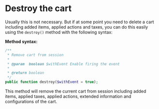 # Destroy the cart
Usually this is not necessary. But if at some point you need to delete a cart including added items, applied actions and taxes, you can do this easily using the `destroy()` method with the following syntax:

**Method syntax:**

```php
/**
 * Remove cart from session
 *
 * @param  boolean $withEvent Enable firing the event
 *
 * @return boolean
 */
public function destroy($withEvent = true);
```

This method will remove the current cart from session including added items, applied taxes, applied actions, extended information and configurations of the cart.

